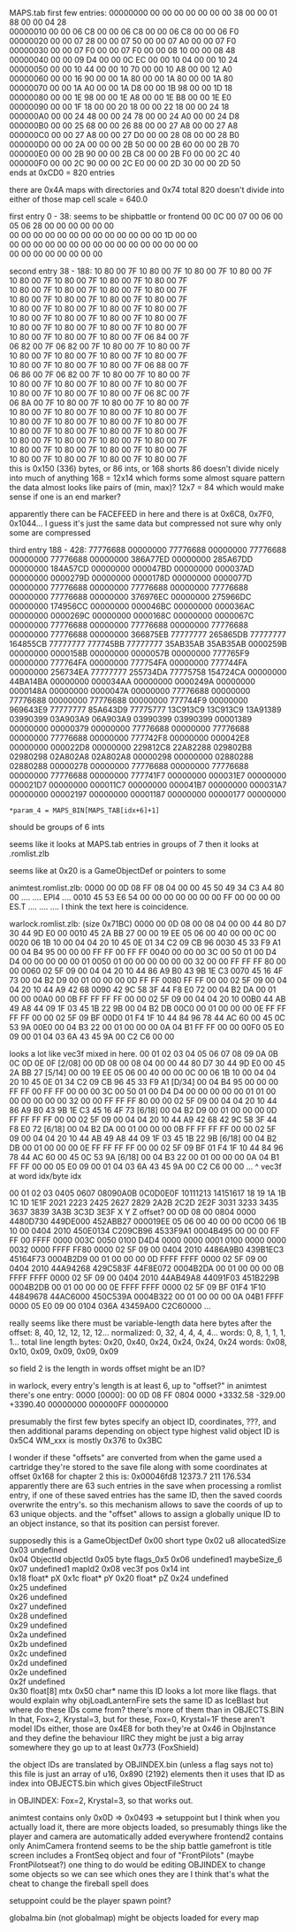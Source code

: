MAPS.tab first few entries:
00000000  00 00 00 00  00 00 00 38  00 00 01 88  00 00 04 28  
00000010  00 00 06 C8  00 00 06 C8  00 00 06 C8  00 00 06 F0  
00000020  00 00 07 28  00 00 07 50  00 00 07 A0  00 00 07 F0  
00000030  00 00 07 F0  00 00 07 F0  00 00 08 10  00 00 08 48  
00000040  00 00 09 D4  00 00 0C EC  00 00 10 04  00 00 10 24  
00000050  00 00 10 44  00 00 10 70  00 00 10 A8  00 00 12 A0  
00000060  00 00 16 90  00 00 1A 80  00 00 1A 80  00 00 1A 80  
00000070  00 00 1A A0  00 00 1A D8  00 00 1B 98  00 00 1D 18  
00000080  00 00 1E 98  00 00 1E A8  00 00 1E B8  00 00 1E E0  
00000090  00 00 1F 18  00 00 20 18  00 00 22 18  00 00 24 18  
000000A0  00 00 24 48  00 00 24 78  00 00 24 A0  00 00 24 D8  
000000B0  00 00 25 68  00 00 26 88  00 00 27 A8  00 00 27 A8  
000000C0  00 00 27 A8  00 00 27 D0  00 00 28 08  00 00 28 B0  
000000D0  00 00 2A 00  00 00 2B 50  00 00 2B 60  00 00 2B 70  
000000E0  00 00 2B 90  00 00 2B C8  00 00 2B F0  00 00 2C 40  
000000F0  00 00 2C 90  00 00 2C E0  00 00 2D 30  00 00 2D 50  
ends at 0xCD0 = 820 entries

there are 0x4A maps with directories and 0x74 total
820 doesn't divide into either of those
map cell scale = 640.0

first entry 0 - 38: seems to be shipbattle or frontend
00 0C 00 07  00 06 00 05  06 28 00 00  00 00 00 00  
00 00 00 00  00 00 00 00  00 00 00 00  00 1D 00 00  
00 00 00 00  00 00 00 00  00 00 00 00  00 00 00 00  
00 00 00 00  00 00 00 00

second entry 38 - 188:
10 80 00 7F  10 80 00 7F  10 80 00 7F  10 80 00 7F  
10 80 00 7F  10 80 00 7F  10 80 00 7F  10 80 00 7F  
10 80 00 7F  10 80 00 7F  10 80 00 7F  10 80 00 7F  
10 80 00 7F  10 80 00 7F  10 80 00 7F  10 80 00 7F  
10 80 00 7F  10 80 00 7F  10 80 00 7F  10 80 00 7F  
10 80 00 7F  10 80 00 7F  10 80 00 7F  10 80 00 7F  
10 80 00 7F  10 80 00 7F  10 80 00 7F  10 80 00 7F  
10 80 00 7F  10 80 00 7F  10 80 00 7F  06 84 00 7F  
06 82 00 7F  06 82 00 7F  10 80 00 7F  10 80 00 7F  
10 80 00 7F  10 80 00 7F  10 80 00 7F  10 80 00 7F  
10 80 00 7F  10 80 00 7F  10 80 00 7F  06 88 00 7F  
06 86 00 7F  06 82 00 7F  10 80 00 7F  10 80 00 7F  
10 80 00 7F  10 80 00 7F  10 80 00 7F  10 80 00 7F  
10 80 00 7F  10 80 00 7F  10 80 00 7F  06 8C 00 7F  
06 8A 00 7F  10 80 00 7F  10 80 00 7F  10 80 00 7F  
10 80 00 7F  10 80 00 7F  10 80 00 7F  10 80 00 7F  
10 80 00 7F  10 80 00 7F  10 80 00 7F  10 80 00 7F  
10 80 00 7F  10 80 00 7F  10 80 00 7F  10 80 00 7F  
10 80 00 7F  10 80 00 7F  10 80 00 7F  10 80 00 7F  
10 80 00 7F  10 80 00 7F  10 80 00 7F  10 80 00 7F  
10 80 00 7F  10 80 00 7F  10 80 00 7F  10 80 00 7F  
this is 0x150 (336) bytes, or 86 ints, or 168 shorts
86 doesn't divide nicely into much of anything
168 = 12x14 which forms some almost square pattern
the data almost looks like pairs of (min, max)?
12x7 = 84 which would make sense if one is an end marker?

apparently there can be FACEFEED in here
and there is at 0x6C8, 0x7F0, 0x1044...
I guess it's just the same data but compressed
not sure why only some are compressed

third entry 188 - 428:
77776688 00000000
77776688 00000000
77776688 00000000
77776688 00000000
386A77ED 00000000
285A67DD 00000000
184A57CD 00000000
000047BD 00000000
000037AD 00000000
0000279D 00000000
0000178D 00000000
0000077D 00000000
77776688 00000000
77776688 00000000
77776688 00000000
77776688 00000000
376976EC 00000000
275966DC 00000000
174956CC 00000000
000046BC 00000000
000036AC 00000000
0000269C 00000000
0000168C 00000000
0000067C 00000000
77776688 00000000
77776688 00000000
77776688 00000000
77776688 00000000
366875EB 77777777
265865DB 77777777
164855CB 77777777
777745BB 77777777
35AB35AB 35AB35AB
0000259B 00000000
0000158B 00000000
0000057B 00000000
777765F9 00000000
777764FA 00000000
777754FA 00000000
777744FA 00000000
256734EA 77777777
255734DA 77775758
154724CA 00000000
44BA14BA 00000000
000034AA 00000000
0000249A 00000000
0000148A 00000000
0000047A 00000000
77776688 00000000
77776688 00000000
77776688 00000000
777744F9 00000000
969643E9 77777777
85A643D9 77775777
13C913C9 13C913C9
13A91389 03990399
03A903A9 06A903A9
03990399 03990399
00001389 00000000
00000379 00000000
77776688 00000000
77776688 00000000
77776688 00000000
777742F8 00000000
000042E8 00000000
000022D8 00000000
229812C8 22A82288
029802B8 02980298
02A802A8 02A802A8
00000298 00000000
02880288 02880288
00000278 00000000
77776688 00000000
77776688 00000000
77776688 00000000
777741F7 00000000
000031E7 00000000
000021D7 00000000
000011C7 00000000
000041B7 00000000
000031A7 00000000
00002197 00000000
00001187 00000000
00000177 00000000

```
*param_4 = MAPS_BIN[MAPS_TAB[idx+6]+1]
```
should be groups of 6 ints

seems like it looks at MAPS.tab entries in groups of 7
then it looks at <mapname>.romlist.zlb

seems like at 0x20 is a GameObjectDef or pointers to some



animtest.romlist.zlb:
0000  00 0D 08 FF  08 04 00 00  45 50 49 34  C3 A4 80 00   .... .... EPI4 ....
0010  45 53 E6 54  00 00 00 00  00 00 00 FF  00 00 00 00   ES.T .... .... ....
I think the text here is coincidence.

warlock.romlist.zlb: (size 0x71BC)
0000  00 0D 08 00  08 04 00 00  44 80 D7 30  44 9D E0 00
0010  45 2A BB 27  00 00 19 EE  05 06 00 40  00 00 0C 00
0020  06 1B 10 00  04 04 20 10  45 0E 01 34  C2 09 CB 96
0030  45 33 F9 A1  00 04 B4 95  00 00 00 FF  FF 00 FF FF
0040  00 00 00 3C  00 50 01 00  D4 D4 00 00  00 00 00 01
0050  01 00 00 00  00 00 00 32  00 00 FF FF  FF 80 00 00
0060  02 5F 09 00  04 04 20 10  44 86 A9 B0  43 9B 1E C3
0070  45 16 4F 73  00 04 B2 D9  00 01 00 00  00 0D FF FF
0080  FF FF 00 00  02 5F 09 00  04 04 20 10  44 A9 42 68
0090  42 9C 58 3F  44 F8 E0 72  00 04 B2 DA  00 01 00 00
00A0  00 0B FF FF  FF FF 00 00  02 5F 09 00  04 04 20 10
00B0  44 AB 49 A8  44 09 1F 03  45 1B 22 9B  00 04 B2 DB
00C0  00 01 00 00  00 0E FF FF  FF FF 00 00  02 5F 09 BF
00D0  01 F4 1F 10  44 84 96 78  44 AC 60 00  45 0C 53 9A
00E0  00 04 B3 22  00 01 00 00  00 0A 04 B1  FF FF 00 00
00F0  05 E0 09 00  01 04 03 6A  43 45 9A 00  C2 C6 00 00

looks a lot like vec3f mixed in here.
             00           01           02           03           04           05           06           07           08           09           0A           0B           0C           0D           0E           0F
[2/08] 00 0D 08 00  08 04 00 00  44 80 D7 30  44 9D E0 00  45 2A BB 27
[5/14] 00 00 19 EE  05 06 00 40  00 00 0C 00  06 1B 10 00  04 04 20 10  45 0E 01 34  C2 09 CB 96  45 33 F9 A1
[D/34] 00 04 B4 95  00 00 00 FF  FF 00 FF FF  00 00 00 3C  00 50 01 00  D4 D4 00 00  00 00 00 01  01 00 00 00  00 00 00 32  00 00 FF FF  FF 80 00 00  02 5F 09 00  04 04 20 10  44 86 A9 B0  43 9B 1E C3  45 16 4F 73
[6/18] 00 04 B2 D9  00 01 00 00  00 0D FF FF  FF FF 00 00  02 5F 09 00  04 04 20 10  44 A9 42 68  42 9C 58 3F  44 F8 E0 72
[6/18] 00 04 B2 DA  00 01 00 00  00 0B FF FF  FF FF 00 00  02 5F 09 00  04 04 20 10  44 AB 49 A8  44 09 1F 03  45 1B 22 9B
[6/18] 00 04 B2 DB  00 01 00 00  00 0E FF FF  FF FF 00 00  02 5F 09 BF  01 F4 1F 10  44 84 96 78  44 AC 60 00  45 0C 53 9A
[6/18] 00 04 B3 22  00 01 00 00  00 0A 04 B1  FF FF 00 00  05 E0 09 00  01 04 03 6A  43 45 9A 00  C2 C6 00 00 ...
 ^ vec3f at word idx/byte idx

00 01 02 03 0405 0607 08090A0B 0C0D0E0F 10111213 14151617 18 19 1A 1B 1C 1D 1E1F  2021 2223  2425 2627  2829 2A2B  2C2D 2E2F  3031 3233  3435 3637  3839 3A3B  3C3D 3E3F
                         X        Y        Z      offset?
00 0D 08 00 0804 0000 4480D730 449DE000 452ABB27 000019EE 05 06 00 40 00 00 0C00
06 1B 10 00 0404 2010 450E0134 C209CB96 4533F9A1 0004B495 00 00 00 FF FF 00 FFFF  0000 003C  0050 0100  D4D4 0000  0000 0001  0100 0000  0000 0032  0000 FFFF  FF80 0000
02 5F 09 00 0404 2010 4486A9B0 439B1EC3 45164F73 0004B2D9 00 01 00 00 00 0D FFFF  FFFF 0000
02 5F 09 00 0404 2010 44A94268 429C583F 44F8E072 0004B2DA 00 01 00 00 00 0B FFFF  FFFF 0000
02 5F 09 00 0404 2010 44AB49A8 44091F03 451B229B 0004B2DB 00 01 00 00 00 0E FFFF  FFFF 0000
02 5F 09 BF 01F4 1F10 44849678 44AC6000 450C539A 0004B322 00 01 00 00 00 0A 04B1  FFFF 0000
05 E0 09 00 0104 036A 43459A00 C2C60000 ...

really seems like there must be variable-length data here
bytes after the offset: 8, 40, 12, 12, 12, 12...
normalized: 0, 32, 4, 4, 4, 4...
words: 0, 8, 1, 1, 1, 1...
total line length bytes: 0x20, 0x40, 0x24, 0x24, 0x24, 0x24
words: 0x08, 0x10, 0x09, 0x09, 0x09, 0x09

so field 2 is the length in words
offset might be an ID?

in warlock, every entry's length is at least 6, up to "offset?"
in animtest there's one entry:
0000 [0000]: 00 0D 08 FF 0804 0000 +3332.58  -329.00 +3390.40 00000000 000000FF 00000000

presumably the first few bytes specify an object ID, coordinates, ???, and then additional params depending on object type
highest valid object ID is 0x5C4
WM_xxx is mostly 0x376 to 0x3BC

I wonder if these "offsets" are converted from when the game used a cartridge
they're stored to the save file along with some coordinates at offset 0x168
for chapter 2 this is: 0x00046fd8  12373.7  211  176.534
apparently there are 63 such entries in the save
when processing a romlist entry, if one of these saved entries has the same ID, then the saved coords overwrite the entry's.
so this mechanism allows to save the coords of up to 63 unique objects.
and the "offset" allows to assign a globally unique ID to an object instance, so that its position can persist forever.

supposedly this is a GameObjectDef
0x00  short	      type
0x02  u8          allocatedSize
0x03  undefined		
0x04  ObjectId	  objectId
0x05  byte	      flags_0x5
0x06  undefined1  maybeSize_6
0x07  undefined1  mapId2
0x08  vec3f       pos
0x14  int		
0x18  float*      pX
0x1c  float*      pY
0x20  float*      pZ
0x24  undefined		
0x25  undefined		
0x26  undefined		
0x27  undefined		
0x28  undefined		
0x29  undefined		
0x2a  undefined		
0x2b  undefined		
0x2c  undefined		
0x2d  undefined		
0x2e  undefined		
0x2f  undefined		
0x30  float[8]    mtx
0x50  char*       name
this ID looks a lot more like flags.
that would explain why objLoadLanternFire sets the same ID as IceBlast
but where do these IDs come from? there's more of them than in OBJECTS.BIN
In that, Fox=2, Krystal=3, but for these, Fox=0, Krystal=1F
these aren't model IDs either, those are 0x4E8 for both
they're at 0x46 in ObjInstance and they define the behaviour IIRC
they might be just a big array somewhere
they go up to at least 0x773 (FoxShield)

the object IDs are translated by OBJINDEX.bin (unless a flag says not to)
this file is just an array of u16, 0x890 (2192) elements
then it uses that ID as index into OBJECTS.bin which gives ObjectFileStruct

in OBJINDEX: Fox=2, Krystal=3, so that works out.

animtest contains only 0x0D => 0x0493 => setuppoint
but I think when you actually load it, there are more objects loaded, so presumably things like the player and camera are automatically added everywhere
frontend2 contains only AnimCamera
frontend seems to be the ship battle
gamefront is title screen
    includes a FrontSeq object
    and four of "FrontPilots" (maybe FrontPilotseat?)
one thing to do would be editing OBJINDEX to change some objects so we can see which ones they are
I think that's what the cheat to change the fireball spell does

setuppoint could be the player spawn point?

globalma.bin (not globalmap) might be objects loaded for every map
